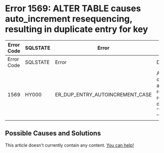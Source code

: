 
# Error 1569: ALTER TABLE causes auto_increment resequencing, resulting in duplicate entry for key


| Error Code | SQLSTATE | Error | Description |
| --- | --- | --- | --- |
| Error Code | SQLSTATE | Error | Description |
| 1569 | HY000 | ER_DUP_ENTRY_AUTOINCREMENT_CASE | ALTER TABLE causes auto_increment resequencing, resulting in duplicate entry '%s' for key '%s' |




## Possible Causes and Solutions


This article doesn't currently contain any content. [You can help!](/kb/en/writing-and-editing-knowledge-base-articles/)

